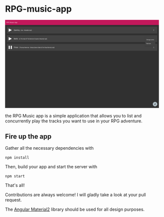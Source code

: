# RPG-music-app

![RPG music app][screenshot]

the RPG Music app is a simple application that allows you to list and concurrently play the tracks you want to use in your RPG adventure.

## Fire up the app

Gather all the necessary dependencies with
```
npm install
```

Then, build your app and start the server with
```
npm start
```

That's all!

Contributions are always welcome! I will gladly take a look at your pull request.

The [Angular Material2](https://github.com/angular/material2) library should be used for all design purposes.

[screenshot]: ./screenshot.png "RPG music app"